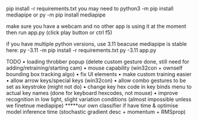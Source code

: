 pip install -r requirements.txt
you may need to python3 -m pip install mediapipe
or py -m pip install mediapipe

make sure you have a webcam and no other app is using it at the moment
then run app.py (click play button or ctrl f5)


if you have multiple python versions, use 3.11 beacuse mediapipe is stable here:
py -3.11 -m pip install -r requirements.txt
py -3.11 app.py







TODO
• loading throbber popup                                                (delete custom gesture done, still need for adding/retraining/starting cam)
• mouse capability                                                      (win32con + ownself bounding box tracking algo)
• fix UI elements
• make custom training easier
• allow arrow keys/special keys (win32con)
• allow combo gestures to be set as keystroke                           (might not do)
• change key hex code in key binds menu to actual key names             (done for keyboard hexcodes, not mouse)
• improve recognition in low light, slight variation conditions         (almost impossible unless we finetnue mediapipe)
*****our own classifier if have time & optimise model inference time    (stochastic gradient desc + momentum + RMSprop)